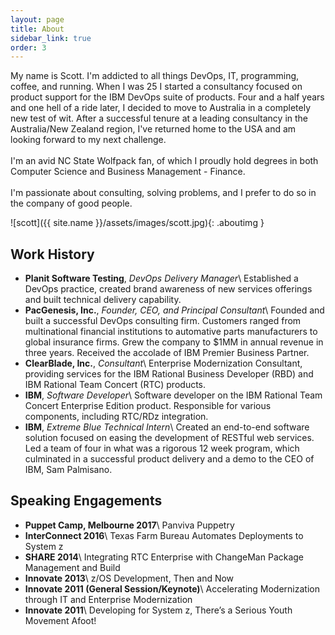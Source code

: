 ```yaml
---
layout: page
title: About
sidebar_link: true
order: 3
---
```


<p class="message">
  My name is Scott. I'm addicted to all things DevOps, IT, programming, coffee, and running. When I was 25 I started a consultancy focused on product support for the IBM DevOps suite of products.  Four and a half years and one hell of a ride later, I decided to move to Australia in a completely new test of wit.  After a successful tenure at a leading consultancy in the Australia/New Zealand region, I've returned home to the USA and am looking forward to my next challenge.
<br /><br />
  I'm an avid NC State Wolfpack fan, of which I proudly hold degrees in both
  Computer Science and Business Management - Finance.
<br /><br />
  I'm passionate about consulting, solving problems, and I prefer to do so in the
  company of good people.
</p>

![scott]({{ site.name }}/assets/images/scott.jpg){: .aboutimg }

## Work History
- **Planit Software Testing**, *DevOps Delivery Manager*\\
Established a DevOps practice, created brand awareness of new services offerings and built technical delivery capability.
- **PacGenesis, Inc.**, *Founder, CEO, and Principal Consultant*\\
Founded and built a successful DevOps consulting firm. Customers ranged from multinational financial institutions to automative parts manufacturers to global insurance firms. Grew the company to $1MM in annual revenue in three years. Received the accolade of IBM Premier Business Partner.
- **ClearBlade, Inc.**, *Consultant*\\
Enterprise Modernization Consultant, providing services for the IBM Rational Business Developer (RBD) and IBM Rational Team Concert (RTC) products.
- **IBM**, *Software Developer*\\
Software developer on the IBM Rational Team Concert Enterprise Edition product. Responsible for various components, including RTC/RDz integration.
- **IBM**, *Extreme Blue Technical Intern*\\
Created an end-to-end software solution focused on easing the development of RESTful web services. Led a team of four in what was a rigorous 12 week program, which culminated in a successful product delivery and a demo to the CEO of IBM, Sam Palmisano.

## Speaking Engagements
- **Puppet Camp, Melbourne 2017**\\
Panviva Puppetry
- **InterConnect 2016**\\
Texas Farm Bureau Automates Deployments to System z
- **SHARE 2014**\\
Integrating RTC Enterprise with ChangeMan Package Management and Build
- **Innovate 2013**\\
z/OS Development, Then and Now
- **Innovate 2011 (General Session/Keynote)**\\
Accelerating Modernization through IT and Enterprise Modernization
- **Innovate 2011**\\
Developing for System z, There’s a Serious Youth Movement Afoot!
